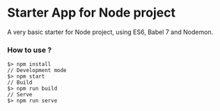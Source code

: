 # Starter App for Node project

A very basic starter for Node project, using ES6, Babel 7 and Nodemon.

### How to use ?
```
$> npm install
// Development mode
$> npm start
// Build
$> npm run build
// Serve
$> npm run serve
```